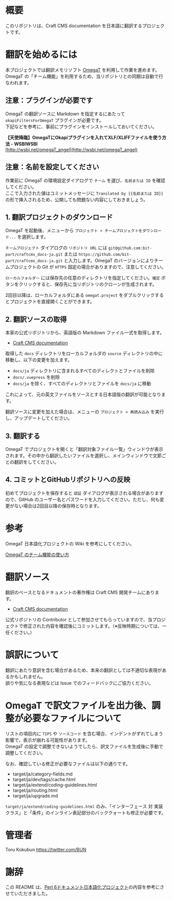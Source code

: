 # 概要

このリポジトリは、Craft CMS documentation を日本語に翻訳するプロジェクトです。

# 翻訳を始めるには

本プロジェクトでは翻訳メモリソフト [OmegaT](http://www.omegat.org/ja/omegat.html) を利用して作業を進めます。  
OmegaT の「チーム機能」を利用するため、当リポジトリとの同期は自動で行なわれます。

## 注意：プラグインが必要です

OmegaT の翻訳ソースに Markdown を指定するにあたって `okapiFiltersForOmegaT` プラグインが必要です。  
下記などを参考に、事前にプラグインをインストールしておいてください。

**【天使降臨】OmegaTにOkapiプラグインを入れてXLF/XLIFFファイルを使う方法 - WSBIWSBI**  
[http://wsbi.net/omegaT_angel](http://wsbi.net/omegaT_angel)

## 注意：名前を設定してください

作業前に OmegaT の環境設定ダイアログで `チーム` を選び、`名前または ID` を確認してください。  
ここで入力された値はコミットメッセージに `Translated by {{名前または ID}}` の形で挿入されるため、公開しても問題ない内容にしておきましょう。

## 1. 翻訳プロジェクトのダウンロード

OmegaT を起動後、メニューから `プロジェクト > チームプロジェクトをダウンロード...` を選択します。

`チームプロジェクト` ダイアログの `リポジトリ URL` には `git@github.com:bit-part/craftcms_docs-ja.git` または `https://github.com/bit-part/craftcms_docs-ja.git` と入力します。OmegaT のバージョンによりチームプロジェクトの Git が `HTTPS` 固定の場合がありますので、注意してください。

`ローカルフォルダー` には保存先の任意のディレクトリを指定してください。`確定` ボタンをクリックすると、保存先に当リポジトリのクローンが生成されます。

2回目以降は、ローカルフォルダにある `omegat.project` をダブルクリックするとプロジェクトを直接開くことができます。

## 2. 翻訳ソースの取得

本家の公式リポジトリから、英語版の Markdown ファイル一式を取得します。

* [Craft CMS documentation](https://github.com/craftcms/docs)

取得した `docs` ディレクトリをローカルフォルダの `source` ディレクトリの中に移動し、以下の変更を加えます。

* `docs/ja` ディレクトリに含まれるすべてのディレクトとファイルを削除
* `docs/.vuepress` を削除
* `docs/ja` を除く、すべてのディレクトリとファイルを `docs/ja` に移動

これによって、元の英文ファイルをソースとする日本語版の翻訳が可能となります。

翻訳ソースに変更を加えた場合は、メニューの `プロジェクト > 再読み込み` を実行し、アップデートしてください。

## 3. 翻訳する

OmegaT でプロジェクトを開くと「翻訳対象ファイル一覧」ウィンドウが表示されます。その中から翻訳したいファイルを選択し、メインウィンドウで文節ごとの翻訳をしてください。

## 4. コミットとGitHubリポジトリへの反映

初めてプロジェクトを保存すると `認証` ダイアログが表示される場合がありますので、GitHub のユーザー名とパスワードを入力してください。ただし、何も変更がない場合は2回目以降の保存時となります。

# 参考

OmegaT 日本語化プロジェクトの Wiki を参考にしてください。

[OmegaT のチーム機能の使い方](https://sourceforge.net/p/omegat-jp/wiki/Team_Project_howto/)

# 翻訳ソース

翻訳のベースとなるドキュメントの著作権は Craft CMS 開発チームにあります。

* [Craft CMS documentation](https://github.com/craftcms/docs)

公式リポジトリの Contributor として参加させてもらっていますので、当プロジェクトで修正された内容を確認後にコミットします。（※反映時期については、一任ください。）

# 誤訳について

翻訳にあたり意訳を含む場合があるため、本来の翻訳としては不適切な表現があるかもしれません。  
誤りや気になる表現などは Issue でのフィードバックにご協力ください。

# OmegaT で訳文ファイルを出力後、調整が必要なファイルについて

リストの項目内に `TIPS` や `ソースコード` を含む場合、インデントがずれてしまう影響で、表示が崩れる可能性があります。  
OmegaT の設定で調整できないようでしたら、訳文ファイルを生成後に手動で調整してください。

なお、確認している修正が必要なファイルは以下の通りです。

* target/ja/category-fields.md
* target/ja/dev/tags/cache.html
* target/ja/extend/coding-guidelines.html
* target/ja/routing.html
* target/ja/upgrade.md

`target/ja/extend/coding-guidelines.html` のみ、「インターフェース 対 実装クラス」と「条件」のインライン表記部分のバッククォートも修正が必要です。

# 管理者

Toru Kokubun <https://twitter.com/BUN>

# 謝辞

この README は、[Perl 6ドキュメント日本語化プロジェクト](https://github.com/yamato/perl6doc-jp)の内容を参考にさせていただきました。
